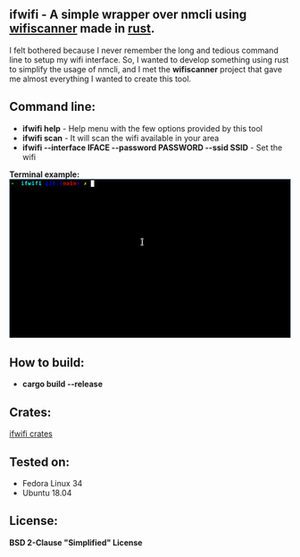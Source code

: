 ## ifwifi - A simple wrapper over nmcli using [wifiscanner](https://crates.io/crates/wifiscanner) made in [rust](https://www.rust-lang.org/).
I felt bothered because I never remember the long and tedious command line to setup my wifi interface. So, I wanted to develop something using rust to simplify the usage of nmcli, and I met the <b>wifiscanner</b> project that gave me almost everything I wanted to create this tool.

## Command line:
* <b>ifwifi help</b> - Help menu with the few options provided by this tool
* <b>ifwifi scan</b> - It will scan the wifi available in your area
* <b>ifwifi --interface IFACE --password PASSWORD --ssid SSID</b> - Set the wifi

[logo]: https://raw.githubusercontent.com/araujobsd/ifwifi/main/gif/terminal.gif "Terminal example"
<b>Terminal example:</b>
![alt text][logo]

## How to build:
* <b>cargo build --release</b>

## Crates:
[ifwifi crates](https://crates.io/crates/ifwifi)

## Tested on:
* Fedora Linux 34
* Ubuntu 18.04

## License:
<b>BSD 2-Clause "Simplified" License</b>

